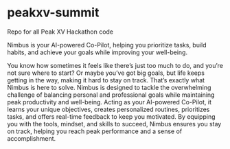 # peakxv-summit
Repo for all Peak XV Hackathon code

Nimbus is your AI-powered Co-Pilot, helping you prioritize tasks, build habits, and achieve your goals while improving your well-being.

You know how sometimes it feels like there’s just too much to do, and you’re not sure where to start? Or maybe you’ve got big goals, but life keeps getting in the way, making it hard to stay on track. That’s exactly what Nimbus is here to solve. Nimbus is designed to tackle the overwhelming challenge of balancing personal and professional goals while maintaining peak productivity and well-being. Acting as your AI-powered Co-Pilot, it learns your unique objectives, creates personalized routines, prioritizes tasks, and offers real-time feedback to keep you motivated. By equipping you with the tools, mindset, and skills to succeed, Nimbus ensures you stay on track, helping you reach peak performance and a sense of accomplishment.
